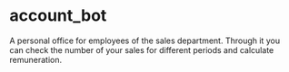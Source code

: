 # account_bot

A personal office for employees of the sales department. Through it you can check the number of your sales for different periods and calculate remuneration. 
